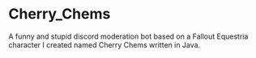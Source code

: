 # Cherry_Chems
A funny and stupid discord moderation bot based on a Fallout Equestria character I created named Cherry Chems written in Java.
